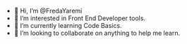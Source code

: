 - 👋 Hi, I’m @FredaYaremi
- 👀 I’m interested in Front End Developer tools.
- 🌱 I’m currently learning Code Basics.
- 💞️ I’m looking to collaborate on anything to help me learn. 


<!---
FredaYaremi/FredaYaremi is a ✨ special ✨ repository because its `README.md` (this file) appears on your GitHub profile.
You can click the Preview link to take a look at your changes.
--->
